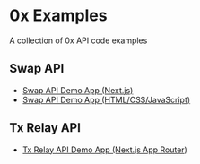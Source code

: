 # 0x Examples

A collection of 0x API code examples

## Swap API

- [Swap API Demo App (Next.js)](https://github.com/0xProject/0x-nextjs-demo-app/tree/main)
- [Swap API Demo App (HTML/CSS/JavaScript)](https://github.com/0xProject/swap-demo-tutorial)

## Tx Relay API

- [Tx Relay API Demo App (Next.js App Router)](https://github.com/0xProject/0x-examples/tree/main/tx-relay-next-app)
